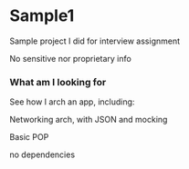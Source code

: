 # Sample1

Sample project I did for interview assignment 

No sensitive nor proprietary info


### What am I looking for

See how I arch an app, including:

Networking arch, with JSON and mocking

Basic POP

no dependencies 

